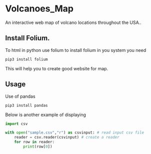 # Volcanoes_Map
An interactive web map of volcano locations throughout the USA.. 

## Install Folium.
To html  in python use folium to install folium in you system you need 

````
pip3 install folium
````

This will help you to create good website for map.


## Usage
Use of pandas 
```
pip3 install pandas 
```
Below is another example of displaying
````python
import csv

with open("sample.csv","r") as csvinput: # read input csv file
    reader = csv.reader(csvinput) # create a reader
    for row in reader:
        print(row[0])
````

